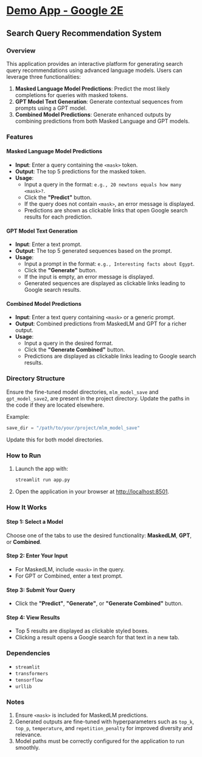 # [Demo App - Google 2E](https://drive.google.com/file/d/19itx49YZDUKfZklzAj0m22UMsGmbyxR2/view?usp=sharing)  
## Search Query Recommendation System  

### Overview  
This application provides an interactive platform for generating search query recommendations using advanced language models. Users can leverage three functionalities:  

1. **Masked Language Model Predictions**: Predict the most likely completions for queries with masked tokens.  
2. **GPT Model Text Generation**: Generate contextual sequences from prompts using a GPT model.  
3. **Combined Model Predictions**: Generate enhanced outputs by combining predictions from both Masked Language and GPT models.  

### Features  

#### **Masked Language Model Predictions**  
- **Input**: Enter a query containing the `<mask>` token.  
- **Output**: The top 5 predictions for the masked token.  
- **Usage**:  
  - Input a query in the format: `e.g., 20 newtons equals how many <mask>?`.  
  - Click the **"Predict"** button.  
  - If the query does not contain `<mask>`, an error message is displayed.  
  - Predictions are shown as clickable links that open Google search results for each prediction.  

#### **GPT Model Text Generation**  
- **Input**: Enter a text prompt.  
- **Output**: The top 5 generated sequences based on the prompt.  
- **Usage**:  
  - Input a prompt in the format: `e.g., Interesting facts about Egypt`.  
  - Click the **"Generate"** button.  
  - If the input is empty, an error message is displayed.  
  - Generated sequences are displayed as clickable links leading to Google search results.  

#### **Combined Model Predictions**  
- **Input**: Enter a text query containing `<mask>` or a generic prompt.  
- **Output**: Combined predictions from MaskedLM and GPT for a richer output.  
- **Usage**:  
  - Input a query in the desired format.  
  - Click the **"Generate Combined"** button.  
  - Predictions are displayed as clickable links leading to Google search results.  

### Directory Structure  

Ensure the fine-tuned model directories, `mlm_model_save` and `gpt_model_save2`, are present in the project directory. Update the paths in the code if they are located elsewhere.  

Example:
```python
save_dir = "/path/to/your/project/mlm_model_save"
```  

Update this for both model directories.  

### How to Run  

1. Launch the app with:  
   ```bash
   streamlit run app.py
   ```  

2. Open the application in your browser at [http://localhost:8501](http://localhost:8501).  

### How It Works  

#### **Step 1: Select a Model**  
Choose one of the tabs to use the desired functionality: **MaskedLM**, **GPT**, or **Combined**.  

#### **Step 2: Enter Your Input**  
- For MaskedLM, include `<mask>` in the query.  
- For GPT or Combined, enter a text prompt.  

#### **Step 3: Submit Your Query**  
- Click the **"Predict"**, **"Generate"**, or **"Generate Combined"** button.  

#### **Step 4: View Results**  
- Top 5 results are displayed as clickable styled boxes.  
- Clicking a result opens a Google search for that text in a new tab.  

### Dependencies  

- `streamlit`  
- `transformers`  
- `tensorflow`  
- `urllib`  

### Notes  

1. Ensure `<mask>` is included for MaskedLM predictions.  
2. Generated outputs are fine-tuned with hyperparameters such as `top_k`, `top_p`, `temperature`, and `repetition_penalty` for improved diversity and relevance.  
3. Model paths must be correctly configured for the application to run smoothly.   

